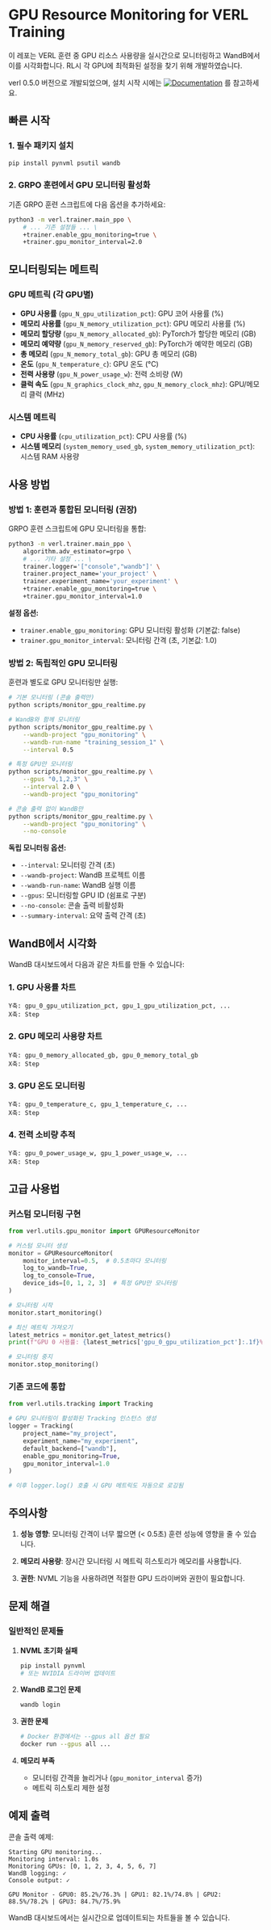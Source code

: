 # GPU Resource Monitoring for VERL Training

이 레포는 VERL 훈련 중 GPU 리소스 사용량을 실시간으로 모니터링하고 WandB에서 이를 시각화합니다. RL시 각 GPU에 최적화된 설정을 찾기 위해 개발하였습니다. 

verl 0.5.0 버전으로 개발되었으며, 설치 시작 시에는 [![Documentation](https://img.shields.io/badge/documentation-blue)](https://verl.readthedocs.io/en/latest/) 를 참고하세요. 

## 빠른 시작

### 1. 필수 패키지 설치

```bash
pip install pynvml psutil wandb
```

### 2. GRPO 훈련에서 GPU 모니터링 활성화

기존 GRPO 훈련 스크립트에 다음 옵션을 추가하세요:

```bash
python3 -m verl.trainer.main_ppo \
    # ... 기존 설정들 ... \
    +trainer.enable_gpu_monitoring=true \
    +trainer.gpu_monitor_interval=2.0
```

## 모니터링되는 메트릭

### GPU 메트릭 (각 GPU별)
- **GPU 사용률** (`gpu_N_gpu_utilization_pct`): GPU 코어 사용률 (%)
- **메모리 사용률** (`gpu_N_memory_utilization_pct`): GPU 메모리 사용률 (%)
- **메모리 할당량** (`gpu_N_memory_allocated_gb`): PyTorch가 할당한 메모리 (GB)
- **메모리 예약량** (`gpu_N_memory_reserved_gb`): PyTorch가 예약한 메모리 (GB)
- **총 메모리** (`gpu_N_memory_total_gb`): GPU 총 메모리 (GB)
- **온도** (`gpu_N_temperature_c`): GPU 온도 (°C)
- **전력 사용량** (`gpu_N_power_usage_w`): 전력 소비량 (W)
- **클럭 속도** (`gpu_N_graphics_clock_mhz`, `gpu_N_memory_clock_mhz`): GPU/메모리 클럭 (MHz)

### 시스템 메트릭
- **CPU 사용률** (`cpu_utilization_pct`): CPU 사용률 (%)
- **시스템 메모리** (`system_memory_used_gb`, `system_memory_utilization_pct`): 시스템 RAM 사용량

## 사용 방법

### 방법 1: 훈련과 통합된 모니터링 (권장)

GRPO 훈련 스크립트에 GPU 모니터링을 통합:

```bash
python3 -m verl.trainer.main_ppo \
    algorithm.adv_estimator=grpo \
    # ... 기타 설정 ... \
    trainer.logger='["console","wandb"]' \
    trainer.project_name='your_project' \
    trainer.experiment_name='your_experiment' \
    +trainer.enable_gpu_monitoring=true \
    +trainer.gpu_monitor_interval=1.0
```

**설정 옵션:**
- `trainer.enable_gpu_monitoring`: GPU 모니터링 활성화 (기본값: false)
- `trainer.gpu_monitor_interval`: 모니터링 간격 (초, 기본값: 1.0)

### 방법 2: 독립적인 GPU 모니터링

훈련과 별도로 GPU 모니터링만 실행:

```bash
# 기본 모니터링 (콘솔 출력만)
python scripts/monitor_gpu_realtime.py

# WandB와 함께 모니터링
python scripts/monitor_gpu_realtime.py \
    --wandb-project "gpu_monitoring" \
    --wandb-run-name "training_session_1" \
    --interval 0.5

# 특정 GPU만 모니터링
python scripts/monitor_gpu_realtime.py \
    --gpus "0,1,2,3" \
    --interval 2.0 \
    --wandb-project "gpu_monitoring"

# 콘솔 출력 없이 WandB만
python scripts/monitor_gpu_realtime.py \
    --wandb-project "gpu_monitoring" \
    --no-console
```

**독립 모니터링 옵션:**
- `--interval`: 모니터링 간격 (초)
- `--wandb-project`: WandB 프로젝트 이름
- `--wandb-run-name`: WandB 실행 이름
- `--gpus`: 모니터링할 GPU ID (쉼표로 구분)
- `--no-console`: 콘솔 출력 비활성화
- `--summary-interval`: 요약 출력 간격 (초)

## WandB에서 시각화

WandB 대시보드에서 다음과 같은 차트를 만들 수 있습니다:

### 1. GPU 사용률 차트
```
Y축: gpu_0_gpu_utilization_pct, gpu_1_gpu_utilization_pct, ...
X축: Step
```

### 2. GPU 메모리 사용량 차트
```
Y축: gpu_0_memory_allocated_gb, gpu_0_memory_total_gb
X축: Step
```

### 3. GPU 온도 모니터링
```
Y축: gpu_0_temperature_c, gpu_1_temperature_c, ...
X축: Step
```

### 4. 전력 소비량 추적
```
Y축: gpu_0_power_usage_w, gpu_1_power_usage_w, ...
X축: Step
```

## 고급 사용법

### 커스텀 모니터링 구현

```python
from verl.utils.gpu_monitor import GPUResourceMonitor

# 커스텀 모니터 생성
monitor = GPUResourceMonitor(
    monitor_interval=0.5,  # 0.5초마다 모니터링
    log_to_wandb=True,
    log_to_console=True,
    device_ids=[0, 1, 2, 3]  # 특정 GPU만 모니터링
)

# 모니터링 시작
monitor.start_monitoring()

# 최신 메트릭 가져오기
latest_metrics = monitor.get_latest_metrics()
print(f"GPU 0 사용률: {latest_metrics['gpu_0_gpu_utilization_pct']:.1f}%")

# 모니터링 중지
monitor.stop_monitoring()
```

### 기존 코드에 통합

```python
from verl.utils.tracking import Tracking

# GPU 모니터링이 활성화된 Tracking 인스턴스 생성
logger = Tracking(
    project_name="my_project",
    experiment_name="my_experiment", 
    default_backend=["wandb"],
    enable_gpu_monitoring=True,
    gpu_monitor_interval=1.0
)

# 이후 logger.log() 호출 시 GPU 메트릭도 자동으로 로깅됨
```

## 주의사항

1. **성능 영향**: 모니터링 간격이 너무 짧으면 (< 0.5초) 훈련 성능에 영향을 줄 수 있습니다.

2. **메모리 사용량**: 장시간 모니터링 시 메트릭 히스토리가 메모리를 사용합니다.

3. **권한**: NVML 기능을 사용하려면 적절한 GPU 드라이버와 권한이 필요합니다.

## 문제 해결

### 일반적인 문제들

1. **NVML 초기화 실패**
   ```bash
   pip install pynvml
   # 또는 NVIDIA 드라이버 업데이트
   ```

2. **WandB 로그인 문제**
   ```bash
   wandb login
   ```

3. **권한 문제**
   ```bash
   # Docker 환경에서는 --gpus all 옵션 필요
   docker run --gpus all ...
   ```

4. **메모리 부족**
   - 모니터링 간격을 늘리거나 (`gpu_monitor_interval` 증가)
   - 메트릭 히스토리 제한 설정

## 예제 출력

콘솔 출력 예제:
```
Starting GPU monitoring...
Monitoring interval: 1.0s
Monitoring GPUs: [0, 1, 2, 3, 4, 5, 6, 7]
WandB logging: ✓
Console output: ✓

GPU Monitor - GPU0: 85.2%/76.3% | GPU1: 82.1%/74.8% | GPU2: 88.5%/78.2% | GPU3: 84.7%/75.9%
```

WandB 대시보드에서는 실시간으로 업데이트되는 차트들을 볼 수 있습니다.
